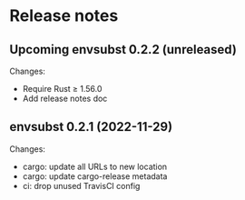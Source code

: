 # Release notes

## Upcoming envsubst 0.2.2 (unreleased)

Changes:

- Require Rust ≥ 1.56.0
- Add release notes doc


## envsubst 0.2.1 (2022-11-29)

Changes:

- cargo: update all URLs to new location
- cargo: update cargo-release metadata
- ci: drop unused TravisCI config
